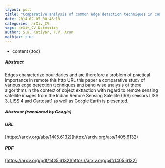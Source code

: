 ```yaml
---
layout: post
title: "Comparative analysis of common edge detection techniques in context of object extraction"
date: 2014-02-05 00:46:18
categories: arXiv_CV
tags: arXiv_CV Detection
author: S.K. Katiyar, P.V. Arun
mathjax: true
---
```


* content
{:toc}

##### Abstract
Edges characterize boundaries and are therefore a problem of practical importance in remote this http URL this paper a comparative study of various edge detection techniques and band wise analysis of these algorithms in the context of object extraction with regard to remote sensing satellite images from the Indian Remote Sensing Satellite (IRS) sensors LISS 3, LISS 4 and Cartosat1 as well as Google Earth is presented.

##### Abstract (translated by Google)


##### URL
[https://arxiv.org/abs/1405.6132](https://arxiv.org/abs/1405.6132)

##### PDF
[https://arxiv.org/pdf/1405.6132](https://arxiv.org/pdf/1405.6132)

